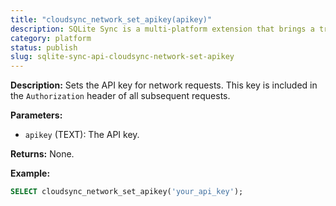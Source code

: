 ```yaml
---
title: "cloudsync_network_set_apikey(apikey)"
description: SQLite Sync is a multi-platform extension that brings a true local-first experience to your applications with minimal effort.
category: platform
status: publish
slug: sqlite-sync-api-cloudsync-network-set-apikey
---
```


**Description:** Sets the API key for network requests. This key is included in the `Authorization` header of all subsequent requests.

**Parameters:**

- `apikey` (TEXT): The API key.

**Returns:** None.

**Example:**

```sql
SELECT cloudsync_network_set_apikey('your_api_key');
```

